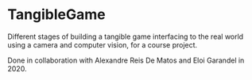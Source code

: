 # TangibleGame
Different stages of building a tangible game interfacing to the real world using a camera and computer vision, for a course project.

Done in collaboration with Alexandre Reis De Matos and Eloi Garandel in 2020.
